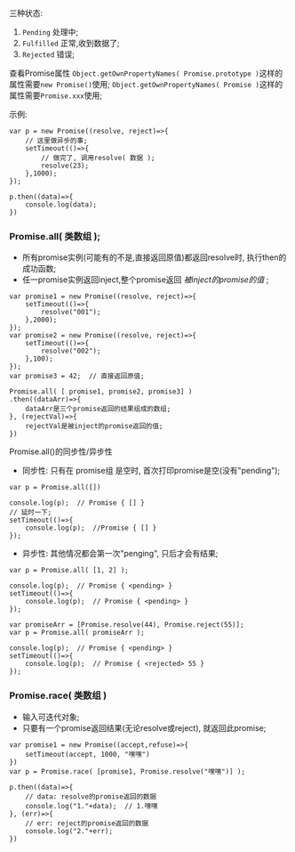 三种状态:
1. `Pending` 处理中;
2. `Fulfilled` 正常,收到数据了;
3. `Rejected` 错误;

查看Promise属性
`Object.getOwnPropertyNames( Promise.prototype )`这样的属性需要`new Promise()`使用;
`Object.getOwnPropertyNames( Promise )`这样的属性需要`Promise.xxx`使用;

示例:
```
var p = new Promise((resolve, reject)=>{
    // 这里做异步的事;
    setTimeout(()=>{
        // 做完了, 调用resolve( 数据 );
        resolve(23);
    },1000);
});

p.then((data)=>{
    console.log(data);
})
```


### Promise.all( 类数组 );
* 所有promise实例(可能有的不是,直接返回原值)都返回resolve时, 执行then的成功函数;
* 任一promise实例返回inject,整个promise返回 *被inject的promise的值* ;
```
var promise1 = new Promise((resolve, reject)=>{
    setTimeout(()=>{
        resolve("001");
    },2000);
});
var promise2 = new Promise((resolve, reject)=>{
    setTimeout(()=>{
        resolve("002");
    },100);
});
var promise3 = 42;  // 直接返回原值;

Promise.all( [ promise1, promise2, promise3] )
.then((dataArr)=>{
    dataArr是三个promise返回的结果组成的数组;
}, (rejectVal)=>{
    rejectVal是被inject的promise返回的值;
})
```

Promise.all()的同步性/异步性
* 同步性: 只有在 promise组 是空时, 首次打印promise是空(没有"pending");
```
var p = Promise.all([])

console.log(p);  // Promise { [] }
// 延时一下;
setTimeout(()=>{
    console.log(p);  //Promise { [] }
});
```

* 异步性: 其他情况都会第一次"penging", 只后才会有结果;
```
var p = Promise.all( [1, 2] );

console.log(p);  // Promise { <pending> }
setTimeout(()=>{
    console.log(p);  // Promise { <pending> }
});
```
```
var promiseArr = [Promise.resolve(44), Promise.reject(55)];
var p = Promise.all( promiseArr );

console.log(p);  // Promise { <pending> }
setTimeout(()=>{
    console.log(p);  // Promise { <rejected> 55 }
});
```



### Promise.race( 类数组 )
* 输入可迭代对象;
* 只要有一个promise返回结果(无论resolve或reject), 就返回此promise;
```
var promise1 = new Promise((accept,refuse)=>{
    setTimeout(accept, 1000, "嘿嘿")
})
var p = Promise.race( [promise1, Promise.resolve("嘿嘿")] );

p.then((data)=>{
    // data: resolve的promise返回的数据
    console.log("1."+data);  // 1.嘿嘿
}, (err)=>{
    // err: reject的promise返回的数据
    console.log("2."+err);
})
```


